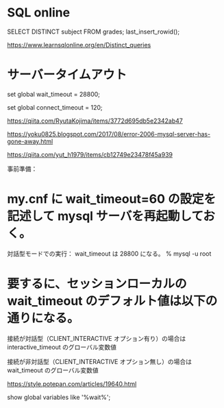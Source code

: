 # SQL online
SELECT DISTINCT subject FROM grades;
last_insert_rowid();

https://www.learnsqlonline.org/en/Distinct_queries

# サーバータイムアウト
set global wait_timeout = 28800;

set global connect_timeout = 120;

https://qiita.com/RyutaKojima/items/3772d695db5e2342ab47

https://yoku0825.blogspot.com/2017/08/error-2006-mysql-server-has-gone-away.html

https://qiita.com/yut_h1979/items/cb12749e23478f45a939

事前準備：
# my.cnf に wait_timeout=60 の設定を記述して mysql サーバを再起動しておく。
対話型モードでの実行：
wait_timeout は 28800 になる。
% mysql -u root


# 要するに、セッションローカルの wait_timeout のデフォルト値は以下の通りになる。
接続が対話型（CLIENT_INTERACTIVE オプション有り）の場合は interactive_timeout のグローバル変数値

接続が非対話型（CLIENT_INTERACTIVE オプション無し）の場合は wait_timeout のグローバル変数値

https://style.potepan.com/articles/19640.html

show global variables like '%wait%';
